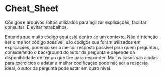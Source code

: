 # Cheat_Sheet
Códigos e arquivos soltos utilizados para agilizar explicações, facilitar consultas. E evitar retrabalhos.

Entenda que muito código aqui está dentro de um contexto. Não é intenção ser o melhor código possível, são códigos que foram utilizados em explicações, podendo ser a melhor resposta possível para quem perguntou, considerando o background do autor da pergunta e depende da disponibilidade de tempo que tive para responder. Muitos casos são ajudas para exercícios e adotar a melhor codificação pode não ser a resposta ideal, o autor da pergunta pode estar em outro nível.